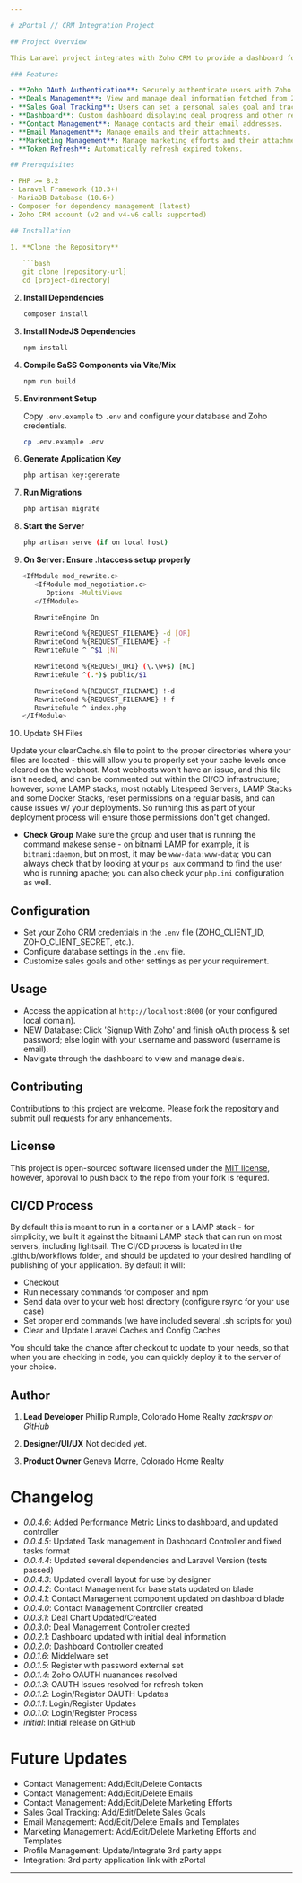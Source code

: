 ```yaml
---

# zPortal // CRM Integration Project

## Project Overview

This Laravel project integrates with Zoho CRM to provide a dashboard for managing deals and contacts. The application authenticates users via Zoho OAuth, retrieves deal information, and displays it on a custom dashboard. It supports token refresh and allows users to set and track their sales goals, manage their contacts, emails, and marketing efforts.

### Features

- **Zoho OAuth Authentication**: Securely authenticate users with Zoho CRM using OAuth.
- **Deals Management**: View and manage deal information fetched from Zoho CRM.
- **Sales Goal Tracking**: Users can set a personal sales goal and track progress towards this goal.
- **Dashboard**: Custom dashboard displaying deal progress and other relevant metrics.
- **Contact Management**: Manage contacts and their email addresses.
- **Email Management**: Manage emails and their attachments.
- **Marketing Management**: Manage marketing efforts and their attachments.
- **Token Refresh**: Automatically refresh expired tokens.

## Prerequisites

- PHP >= 8.2
- Laravel Framework (10.3+)
- MariaDB Database (10.6+)
- Composer for dependency management (latest)
- Zoho CRM account (v2 and v4-v6 calls supported)

## Installation

1. **Clone the Repository**
   
   ```bash
   git clone [repository-url]
   cd [project-directory]
   ```

2. **Install Dependencies**
   
   ```bash
   composer install
   ```

3. **Install NodeJS Dependencies**

   ```bash
   npm install
   ```

4. **Compile SaSS Components via Vite/Mix**

   ```bash
   npm run build
   ```

5. **Environment Setup**
   
   Copy `.env.example` to `.env` and configure your database and Zoho credentials.

   ```bash
   cp .env.example .env
   ```

6. **Generate Application Key**
   
   ```bash
   php artisan key:generate
   ```

7. **Run Migrations**
   
   ```bash
   php artisan migrate
   ```

8. **Start the Server**
   
   ```bash
   php artisan serve (if on local host)
   ```

9. **On Server: Ensure .htaccess setup properly**

```bash
   <IfModule mod_rewrite.c>
      <IfModule mod_negotiation.c>
         Options -MultiViews
      </IfModule>

      RewriteEngine On

      RewriteCond %{REQUEST_FILENAME} -d [OR]
      RewriteCond %{REQUEST_FILENAME} -f
      RewriteRule ^ ^$1 [N]

      RewriteCond %{REQUEST_URI} (\.\w+$) [NC]
      RewriteRule ^(.*)$ public/$1

      RewriteCond %{REQUEST_FILENAME} !-d
      RewriteCond %{REQUEST_FILENAME} !-f
      RewriteRule ^ index.php
   </IfModule>
```

10. Update SH Files

Update your clearCache.sh file to point to the proper directories where your files are located - this will allow you to properly set your cache levels once cleared on the webhost. Most webhosts won't have an issue, and this file isn't needed, and can be commented out within the CI/CD infrastructure; however, some LAMP stacks, most notably Litespeed Servers, LAMP Stacks and some Docker Stacks, reset permissions on a regular basis, and can cause issues w/ your deployments. So running this as part of your deployment process will ensure those permissions don't get changed. 

- **Check Group** Make sure the group and user that is running the command makese sense - on bitnami LAMP for example, it is `bitnami:daemon`, but on most, it may be `www-data:www-data`; you can always check that by looking at your `ps aux` command to find the user who is running apache; you can also check your `php.ini` configuration as well.

## Configuration

- Set your Zoho CRM credentials in the `.env` file (ZOHO_CLIENT_ID, ZOHO_CLIENT_SECRET, etc.).
- Configure database settings in the `.env` file.
- Customize sales goals and other settings as per your requirement.

## Usage

- Access the application at `http://localhost:8000` (or your configured local domain).
- NEW Database: Click 'Signup With Zoho' and finish oAuth process & set password; else login with your username and password (username is email).
- Navigate through the dashboard to view and manage deals.

## Contributing

Contributions to this project are welcome. Please fork the repository and submit pull requests for any enhancements.

## License

This project is open-sourced software licensed under the [MIT license](http://opensource.org/licenses/MIT), however, approval to push back to the repo from your fork is required.

## CI/CD Process

By default this is meant to run in a container or a LAMP stack - for simplicity, we built it against the bitnami LAMP stack that can run on most servers, including lightsail. The CI/CD process is located in the .github/workflows folder, and should be updated to your desired handling of publishing of your application. By default it will: 

- Checkout
- Run necessary commands for composer and npm
- Send data over to your web host directory (configure rsync for your use case)
- Set proper end commands (we have included several .sh scripts for you)
- Clear and Update Laravel Caches and Config Caches

You should take the chance after checkout to update to your needs, so that when you are checking in code, you can quickly deploy it to the server of your choice.

## Author

1. **Lead Developer**
Phillip Rumple, Colorado Home Realty
*zackrspv on GitHub*

2. **Designer/UI/UX**
Not decided yet. 

3. **Product Owner**
Geneva Morre, Colorado Home Realty

# Changelog
- *0.0.4.6*: Added Performance Metric Links to dashboard, and updated controller
- *0.0.4.5*: Updated Task management in Dashboard Controller and fixed tasks format
- *0.0.4.4*: Updated several dependencies and Laravel Version (tests passed)
- *0.0.4.3*: Updated overall layout for use by designer
- *0.0.4.2*: Contact Management for base stats updated on blade
- *0.0.4.1*: Contact Management component updated on dashboard blade
- *0.0.4.0*: Contact Management Controller created
- *0.0.3.1*: Deal Chart Updated/Created
- *0.0.3.0*: Deal Management Controller created
- *0.0.2.1*: Dashboard updated with initial deal information
- *0.0.2.0*: Dashboard Controller created
- *0.0.1.6*: Middelware set
- *0.0.1.5*: Register with password external set
- *0.0.1.4*: Zoho OAUTH nuanances resolved
- *0.0.1.3*: OAUTH Issues resolved for refresh token
- *0.0.1.2*: Login/Register OAUTH Updates
- *0.0.1.1*: Login/Register Updates
- *0.0.1.0*: Login/Register Process
- *initial*: Initial release on GitHub

# Future Updates
- Contact Management: Add/Edit/Delete Contacts
- Contact Management: Add/Edit/Delete Emails
- Contact Management: Add/Edit/Delete Marketing Efforts
- Sales Goal Tracking: Add/Edit/Delete Sales Goals
- Email Management: Add/Edit/Delete Emails and Templates
- Marketing Management: Add/Edit/Delete Marketing Efforts and Templates
- Profile Management: Update/Integrate 3rd party apps
- Integration: 3rd party application link with zPortal

---
```

